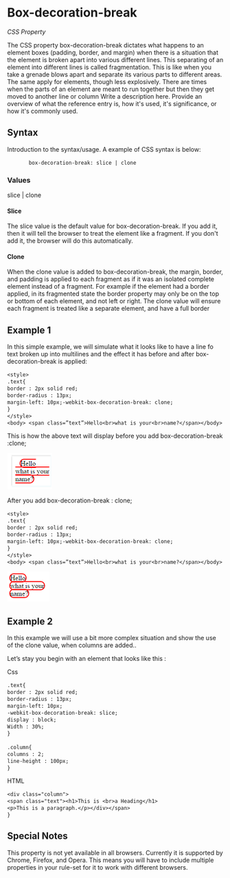 # Box-decoration-break


*CSS Property*


The CSS property box-decoration-break dictates what happens to an element boxes (padding, border, and margin) when there is a situation that the element is broken apart into various different lines. This separating of an element into different lines is called fragmentation. This is like when you take a grenade blows apart and separate its various parts to different areas. The same apply for elements, though less explosively. There are times when the parts of an element are meant to run together but then they get moved to another line or column 
Write a description here. Provide an overview of what the reference entry is, how it's used, it's significance, or how it's commonly used.




## Syntax


Introduction to the syntax/usage. A example of CSS syntax is below:


```
       box-decoration-break: slice | clone
```


### Values


slice | clone


#### Slice


The slice value is the default value for box-decoration-break. If you add it, then it will tell the browser to treat the element like a fragment. If you don't add it, the browser will do this automatically.


#### Clone


When the clone value is added to box-decoration-break, the margin, border, and padding is applied to each fragment as if it was an isolated complete element instead of a fragment. For example if the element had a border applied, in its fragmented state the border property may only be on the top or bottom of each element, and not left or right. The clone value will ensure each fragment is treated like a separate element, and have a full border


## Example 1


In this simple example, we will simulate what it looks like to have a line fo text broken up into multilines and the effect it has before and after box-decoration-break is applied:


```
<style>
.text{
border : 2px solid red;
border-radius : 13px;
margin-left: 10px;-webkit-box-decoration-break: clone;
}
</style>
<body> <span class=”text”>Hello<br>what is your<br>name?</span></body>
```
This is how the above text will display before you add box-decoration-break :clone;

![](Books.MD_UI_Assets/clone2.png)

After you add box-decoration-break : clone;

```
<style>
.text{
border : 2px solid red;
border-radius : 13px;
margin-left: 10px;-webkit-box-decoration-break: clone;
}
</style>
<body> <span class=”text”>Hello<br>what is your<br>name?</span></body>
```

![](Books.MD_UI_Assets/clone1.png)



## Example 2


In this example we will use a bit more complex situation and show the use of the clone value, when columns are added..

Let’s stay you begin with an element that looks like this : 



Css
```
.text{
border : 2px solid red;
border-radius : 13px;
margin-left: 10px;
-webkit-box-decoration-break: slice;
display : block;
Width : 30%;
}

.column{
columns : 2;
line-height : 100px;
}
```

HTML 
```
<div class="column">
<span class="text"><h1>This is <br>a Heading</h1>
<p>This is a paragraph.</p></div></span>
}
```




## Special Notes


This property is not yet available in all browsers. Currently it is supported by Chrome, Firefox, and Opera. This means you will have to include multiple properties in your rule-set for it to work with different browsers.


